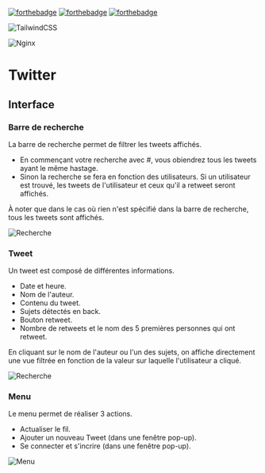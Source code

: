[![forthebadge](https://forthebadge.com/images/badges/uses-html.svg)](https://forthebadge.com)
[![forthebadge](https://forthebadge.com/images/badges/uses-css.svg)](https://forthebadge.com)
[![forthebadge](https://forthebadge.com/images/badges/uses-js.svg)](https://forthebadge.com)

![TailwindCSS](https://img.shields.io/badge/tailwindcss-%2338B2AC.svg?style=for-the-badge&logo=tailwind-css&logoColor=white)

![Nginx](https://img.shields.io/badge/nginx-%23009639.svg?style=for-the-badge&logo=nginx&logoColor=white)

# Twitter

## Interface

### Barre de recherche

La barre de recherche permet de filtrer les tweets affichés.
- En commençant votre recherche avec #, vous obiendrez tous les tweets ayant le même hastage.
- Sinon la recherche se fera en fonction des utilisateurs. Si un utilisateur est trouvé, les tweets de l'utilisateur et ceux qu'il a retweet seront affichés.

À noter que dans le cas où rien n'est spécifié dans la barre de recherche, tous les tweets sont affichés.

![Recherche](https://cloud.tom-roth.fr/index.php/s/ENB7oQzBG4ZfPxm/preview)

### Tweet

Un tweet est composé de différentes informations.
- Date et heure.
- Nom de l'auteur.
- Contenu du tweet.
- Sujets détectés en back.
- Bouton retweet.
- Nombre de retweets et le nom des 5 premières personnes qui ont retweet.

En cliquant sur le nom de l'auteur ou l'un des sujets, on affiche directement une vue filtrée en fonction de la valeur sur laquelle l'utilisateur a cliqué.

![Recherche](https://cloud.tom-roth.fr/index.php/s/yc9x2oP3KsK95NW/preview)

### Menu

Le menu permet de réaliser 3 actions.
- Actualiser le fil.
- Ajouter un nouveau Tweet (dans une fenêtre pop-up).
- Se connecter et s'incrire (dans une fenêtre pop-up).

![Menu](https://cloud.tom-roth.fr/index.php/s/4qcX3TWjaXmneyE/preview)




